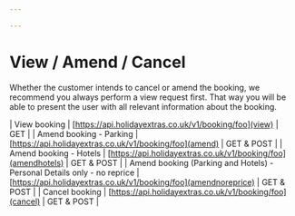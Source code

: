 ```yaml
---

---
```


# View / Amend / Cancel

Whether the customer intends to cancel or amend the booking, we recommend you always perform a view request first. That way you will be able to present the user with all relevant information about the booking.

| View booking | [https://api.holidayextras.co.uk/v1/booking/foo](view) | GET |
| Amend booking - Parking | [https://api.holidayextras.co.uk/v1/booking/foo](amend) | GET & POST |
| Amend booking - Hotels | [https://api.holidayextras.co.uk/v1/booking/foo](amendhotels) | GET & POST |
| Amend booking (Parking and Hotels) - Personal Details only - no reprice | [https://api.holidayextras.co.uk/v1/booking/foo](amendnoreprice) | GET & POST |
| Cancel booking | [https://api.holidayextras.co.uk/v1/booking/foo](cancel) | GET & POST |
